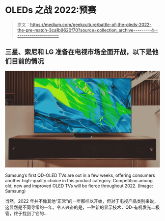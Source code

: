 # OLEDs 之战 2022:预赛

> 原文：<https://medium.com/geekculture/battle-of-the-oleds-2022-the-pre-match-3ca1b9620f70?source=collection_archive---------4----------------------->

## 三星、索尼和 LG 准备在电视市场全面开战，以下是他们目前的情况

![](img/959b4e7df31407b6937d86495d199e14.png)

Samsung’s first QD-OLED TVs are out in a few weeks, offering consumers another high-quality choice in this product category. Competition among old, new and improved OLED TVs will be fierce throughout 2022\. (Image: Samsung)

当然，2022 年并不像其他“正常”的一年那样以开始，但对于电视产品类别来说，这显然是不同寻常的一年。令人兴奋的是，一种新的显示技术，QD-有机发光二极管，终于找到了它的…